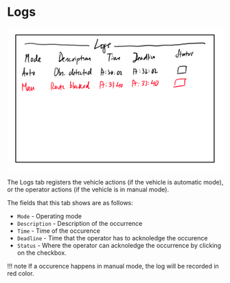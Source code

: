 # Logs

![logsimage](../images/logs.png)

The Logs tab registers the vehicle actions (if the vehicle is automatic mode), or the operator actions (if the vehicle is in manual mode).

The fields that this tab shows are as follows:

- `Mode` - Operating mode
- `Description` - Description of the occurrence
- `Time` - Time of the occurence
- `Deadline` - Time that the operator has to acknoledge the occurence
- `Status` - Where the operator can acknoledge the occurrence by clicking on the checkbox.

!!! note
    If a occurence happens in manual mode, the log will be recorded in red color.
